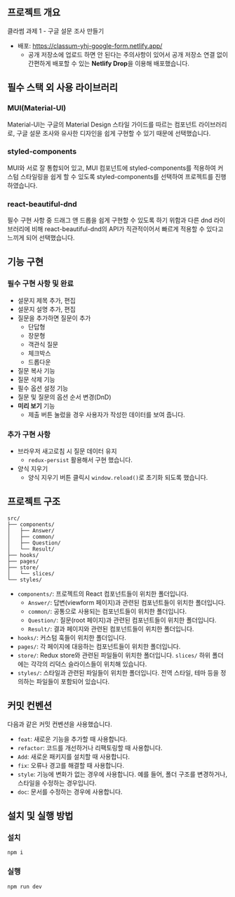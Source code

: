 ## 프로젝트 개요

클라썸 과제 1 - 구글 설문 조사 만들기

- 배포: https://classum-yhj-google-form.netlify.app/
  - 공개 저장소에 업로드 하면 안 된다는 주의사항이 있어서 공개 저장소 연결 없이 간편하게 배포할 수 있는 **Netlify Drop**을 이용해 배포했습니다.

## 필수 스택 외 사용 라이브러리

### MUI(Material-UI)

Material-UI는 구글의 Material Design 스타일 가이드를 따르는 컴포넌트 라이브러리로, 구글 설문 조사와 유사한 디자인을 쉽게 구현할 수 있기 때문에 선택했습니다.

### styled-components

MUI와 서로 잘 통합되어 있고, MUI 컴포넌트에 styled-components를 적용하여 커스텀 스타일링을 쉽게 할 수 있도록 styled-components를 선택하여 프로젝트를 진행하였습니다.

### react-beautiful-dnd

필수 구현 사항 중 드래그 앤 드롭을 쉽게 구현할 수 있도록 하기 위함과
다른 dnd 라이브러리에 비해 react-beautiful-dnd의 API가 직관적이어서 빠르게 적용할 수 있다고 느끼게 되어 선택했습니다.

## 기능 구현

### 필수 구현 사항 및 완료

- 설문지 제목 추가, 편집
- 설문지 설명 추가, 편집
- 질문을 추가하면 질문이 추가
  - 단답형
  - 장문형
  - 객관식 질문
  - 체크박스
  - 드롭다운
- 질문 복사 기능
- 질문 삭제 기능
- 필수 옵션 설정 기능
- 질문 및 질문의 옵션 순서 변경(DnD)
- **미리 보기** 기능
  - 제출 버튼 눌렀을 경우 사용자가 작성한 데이터를 보여 줍니다.

### 추가 구현 사항

- 브라우저 새고로침 시 질문 데이터 유지
  - `redux-persist` 활용해서 구현 했습니다.
- 양식 지우기
  - 양식 지우기 버튼 클릭시 `window.reload()`로 초기화 되도록 했습니다.

## 프로젝트 구조

```
src/
├── components/
│   ├── Answer/
│   ├── common/
│   ├── Question/
│   └── Result/
├── hooks/
├── pages/
├── store/
│   └── slices/
└── styles/
```

- `components/`: 프로젝트의 React 컴포넌트들이 위치한 폴더입니다.
  - `Answer/`: 답변(viewform 페이지)과 관련된 컴포넌트들이 위치한 폴더입니다.
  - `common/`: 공통으로 사용되는 컴포넌트들이 위치한 폴더입니다.
  - `Question/`: 질문(root 페이지)과 관련된 컴포넌트들이 위치한 폴더입니다.
  - `Result/`: 결과 페이지와 관련된 컴포넌트들이 위치한 폴더입니다.
- `hooks/`: 커스텀 훅들이 위치한 폴더입니다.
- `pages/`: 각 페이지에 대응하는 컴포넌트들이 위치한 폴더입니다.
- `store/`: Redux store와 관련된 파일들이 위치한 폴더입니다. `slices/` 하위 폴더에는 각각의 리덕스 슬라이스들이 위치해 있습니다.
- `styles/`: 스타일과 관련된 파일들이 위치한 폴더입니다. 전역 스타일, 테마 등을 정의하는 파일들이 포함되어 있습니다.

## 커밋 컨벤션

다음과 같은 커밋 컨벤션을 사용했습니다.

- `feat`: 새로운 기능을 추가할 때 사용합니다.
- `refactor`: 코드를 개선하거나 리팩토링할 때 사용합니다.
- `Add`: 새로운 패키지를 설치할 때 사용합니다.
- `fix`: 오류나 경고를 해결할 때 사용합니다.
- `style`: 기능에 변화가 없는 경우에 사용합니다. 예를 들어, 폴더 구조를 변경하거나, 스타일을 수정하는 경우입니다.
- `doc`: 문서를 수정하는 경우에 사용합니다.

## 설치 및 실행 방법

### 설치

```
npm i
```

### 실행

```
npm run dev
```
